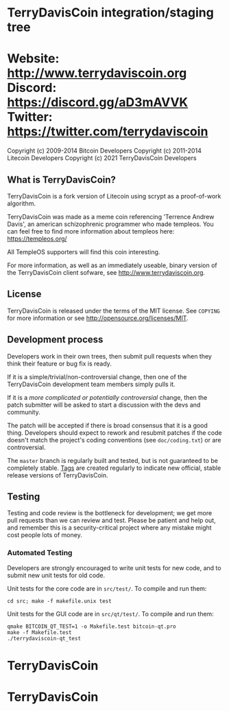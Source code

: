 TerryDavisCoin integration/staging tree
================================
Website:
http://www.terrydaviscoin.org
Discord:
https://discord.gg/aD3mAVVK
Twitter: 
https://twitter.com/terrydaviscoin
================================
Copyright (c) 2009-2014 Bitcoin Developers
Copyright (c) 2011-2014 Litecoin Developers
Copyright (c) 2021 TerryDavisCoin Developers

What is TerryDavisCoin?
----------------

TerryDavisCoin is a fork version of Litecoin using scrypt as a proof-of-work algorithm.

TerryDavisCoin was made as a meme coin referencing 'Terrence Andrew Davis', an american schizophrenic programmer who made templeos.
You can feel free to find more information about templeos here: https://templeos.org/

All TempleOS supporters will find this coin interesting. 

For more information, as well as an immediately useable, binary version of
the TerryDavisCoin client sofware, see http://www.terrydaviscoin.org.

License
-------

TerryDavisCoin is released under the terms of the MIT license. See `COPYING` for more
information or see http://opensource.org/licenses/MIT.

Development process
-------------------

Developers work in their own trees, then submit pull requests when they think
their feature or bug fix is ready.

If it is a simple/trivial/non-controversial change, then one of the TerryDavisCoin
development team members simply pulls it.

If it is a *more complicated or potentially controversial* change, then the patch
submitter will be asked to start a discussion with the devs and community.

The patch will be accepted if there is broad consensus that it is a good thing.
Developers should expect to rework and resubmit patches if the code doesn't
match the project's coding conventions (see `doc/coding.txt`) or are
controversial.

The `master` branch is regularly built and tested, but is not guaranteed to be
completely stable. [Tags](https://github.com/terrydaviscoin-project/terrydaviscoin/tags) are created
regularly to indicate new official, stable release versions of TerryDavisCoin.

Testing
-------

Testing and code review is the bottleneck for development; we get more pull
requests than we can review and test. Please be patient and help out, and
remember this is a security-critical project where any mistake might cost people
lots of money.

### Automated Testing

Developers are strongly encouraged to write unit tests for new code, and to
submit new unit tests for old code.

Unit tests for the core code are in `src/test/`. To compile and run them:

    cd src; make -f makefile.unix test

Unit tests for the GUI code are in `src/qt/test/`. To compile and run them:

    qmake BITCOIN_QT_TEST=1 -o Makefile.test bitcoin-qt.pro
    make -f Makefile.test
    ./terrydaviscoin-qt_test

# TerryDavisCoin
# TerryDavisCoin
